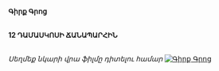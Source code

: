 **Գիրք Գրոց**

\
**12 ԴԱՄԱՍԿՈՍԻ ՃԱՆԱՊԱՐՀԻՆ**

\
_Սեղմեք նկարի վրա ֆիլմը դիտելու համար_
[![Գիրք Գրոց](https://www.tomsarkgh.am/thumbnails/Photo/bigimage/19/82/08/slug-88219.jpg)](https://www.youtube.com/watch?v=5DXBGmrrVuI)
